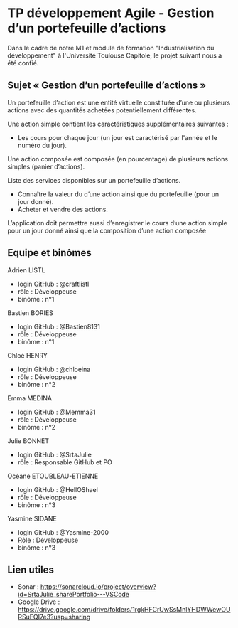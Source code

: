 <!--
Copyright 2025 David Navarre <David.Navarre@irit.fr>.

Licensed under the Apache License, Version 2.0 (the "License");
you may not use this file except in compliance with the License.
You may obtain a copy of the License at

     http://www.apache.org/licenses/LICENSE-2.0

Unless required by applicable law or agreed to in writing, software
distributed under the License is distributed on an "AS IS" BASIS,
WITHOUT WARRANTIES OR CONDITIONS OF ANY KIND, either express or implied.
See the License for the specific language governing permissions and
limitations under the License.
-->

# TP développement Agile - Gestion d’un portefeuille d’actions

Dans le cadre de notre M1 et module de formation "Industrialisation du développement" à l'Université Toulouse Capitole, le projet suivant nous a été confié.

## Sujet « Gestion d’un portefeuille d’actions »
Un portefeuille d’action est une entité virtuelle constituée d’une ou plusieurs actions avec des
quantités achetées potentiellement différentes.

Une action simple contient les caractéristiques supplémentaires suivantes :
- Les cours pour chaque jour (un jour est caractérisé par l'année et le numéro du jour).

Une action composée est composée (en pourcentage) de plusieurs actions simples (panier d’actions).

Liste des services disponibles sur un portefeuille d’actions.
- Connaître la valeur du d’une action ainsi que du portefeuille (pour un jour donné).
- Acheter et vendre des actions.

L’application doit permettre aussi d’enregistrer le cours d’une action simple pour un jour donné ainsi que la composition d’une action composée

## Equipe et binômes

Adrien LISTL
- login GitHub : @craftlistl
- rôle : Développeuse
- binôme : n°1

Bastien BORIES
- login GitHub : @Bastien8131
- rôle : Développeuse
- binôme : n°1

Chloé HENRY
- login GitHub : @chloeina
- rôle : Développeuse
- binôme : n°2

Emma MEDINA
- login GitHub : @Memma31
- rôle : Développeuse
- binôme : n°2

Julie BONNET
- login GitHub : @SrtaJulie
- rôle : Responsable GitHub et PO

Océane ETOUBLEAU-ETIENNE
- login GitHub : @HellOShael
- rôle : Développeuse
- binôme : n°3
  
Yasmine SIDANE
- login GitHub : @Yasmine-2000
- Rôle : Développeuse
- binôme : n°3

## Lien utiles

  - Sonar : https://sonarcloud.io/project/overview?id=SrtaJulie_sharePortfolio---VSCode
  - Google Drive : https://drive.google.com/drive/folders/1rgkHFCrUwSsMnlYHDWWewOURSuFQI7e3?usp=sharing
